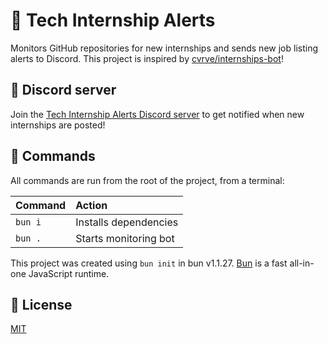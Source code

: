 # 🔔 Tech Internship Alerts

Monitors GitHub repositories for new internships and sends new job listing alerts to Discord. This project is inspired by [cvrve/internships-bot](https://github.com/cvrve/internships-bot)!

## 🌱 Discord server

Join the [Tech Internship Alerts Discord server](https://discord.gg/P93Kc6jEKA) to get notified when new internships are posted!

## 🧞 Commands

All commands are run from the root of the project, from a terminal:

| Command | Action                |
| :------ | :-------------------- |
| `bun i` | Installs dependencies |
| `bun .` | Starts monitoring bot |

This project was created using `bun init` in bun v1.1.27. [Bun](https://bun.sh) is a fast all-in-one JavaScript runtime.

## 🧾 License

[MIT](https://choosealicense.com/licenses/mit/)
